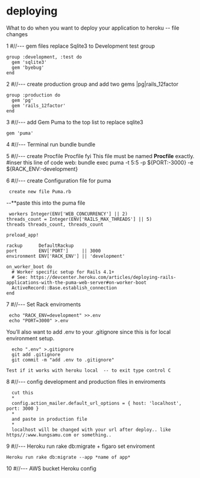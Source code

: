 # deploying
What to do when you want to deploy your application to heroku -- file changes

1 #//--- gem files
replace Sqlite3 to Development test group

    group :development, :test do
      gem 'sqlite3'
      gem 'byebug'
    end

2 #//--- create production group and add two gems |pg|rails_12factor

    group :production do
      gem 'pg'
      gem 'rails_12factor'
    end

3 #//--- add Gem Puma to the top list to replace sqlite3

    gem 'puma'

4 #//--- Terminal run bundle
    bundle

5 #//--- create Procfile
    Procfile
    fyi This file must be named **Procfile** exactly.
    #inser this line of code
    web: bundle exec puma -t 5:5 -p ${PORT:-3000} -e ${RACK_ENV:-development}

6 #//--- create Configuration file for puma

     create new file Puma.rb
  --**paste this into the puma file
    
     workers Integer(ENV['WEB_CONCURRENCY'] || 2)
    threads_count = Integer(ENV['RAILS_MAX_THREADS'] || 5)
    threads threads_count, threads_count

    preload_app!

    rackup      DefaultRackup
    port        ENV['PORT']     || 3000
    environment ENV['RACK_ENV'] || 'development'

    on_worker_boot do
      # Worker specific setup for Rails 4.1+
      # See: https://devcenter.heroku.com/articles/deploying-rails-applications-with-the-puma-web-server#on-worker-boot
      ActiveRecord::Base.establish_connection
    end
    
 7 #//--- Set Rack enviroments
    
     echo "RACK_ENV=development" >>.env
     echo "PORT=3000" >.env
  
  You’ll also want to add .env to your .gitignore since this is for local environment setup.
  
      echo ".env" >.gitignore
      git add .gitignore
      git commit -m "add .env to .gitignore"
     
    Test if it works with heroku local  -- to exit type control C 
  
  8 #//--- config development and production files in enviroments
        
      cut this
      *
      config.action_mailer.default_url_options = { host: 'localhost', port: 3000 }
      *
      and paste in production file
      *
      localhost will be changed with your url after deploy.. like https//:www.kungsamu.com or something..
      
   9 #//--- Heroku run rake db:migrate + figaro set enviroment
   
    Heroku run rake db:migrate --app *name of app*
      
   10 #//--- AWS bucket Heroku config
   
     
    
